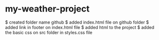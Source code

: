 # my-weather-project
$ created folder name github
$ added index.html file on github folder
$ added link in footer on index.html file
$ added html to the project
$ added the basic css on src folder in styles.css file
